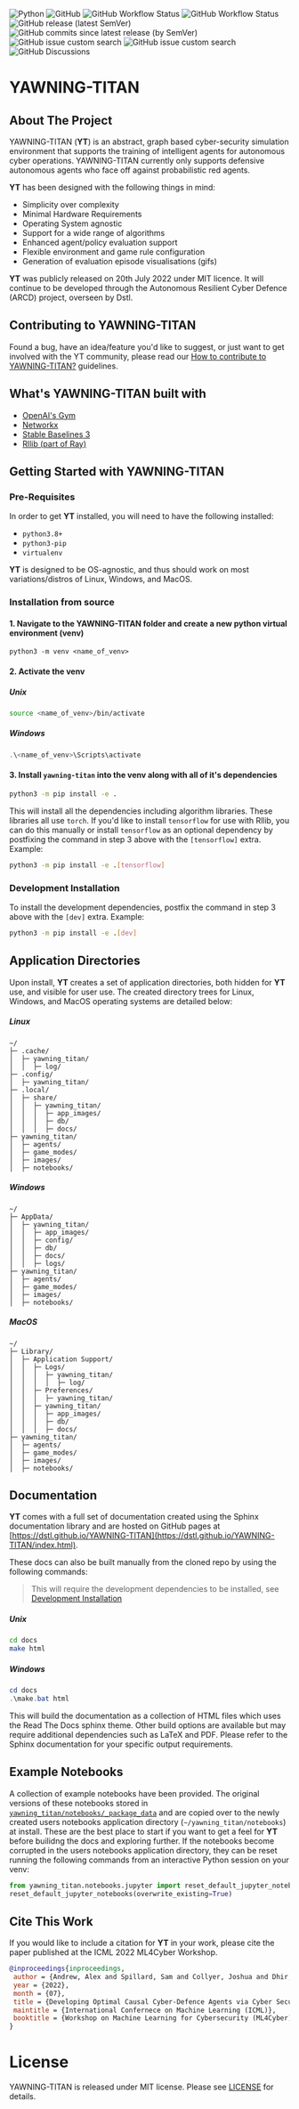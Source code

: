 ![Python](https://img.shields.io/badge/python-3.8%20%7C%203.9%20%7C%203.10-blue)
![GitHub](https://img.shields.io/github/license/dstl/YAWNING-TITAN)
![GitHub Workflow Status](https://img.shields.io/github/workflow/status/dstl/YAWNING-TITAN/Python%20package)
![GitHub Workflow Status](https://img.shields.io/github/workflow/status/dstl/YAWNING-TITAN/build-sphinx-to-github-pages?label=docs)
![GitHub release (latest SemVer)](https://img.shields.io/github/v/release/dstl/YAWNING-TITAN)
![GitHub commits since latest release (by SemVer)](https://img.shields.io/github/commits-since/dstl/YAWNING-TITAN/latest)
![GitHub issue custom search](https://img.shields.io/github/issues-search?label=active%20bug%20issues&query=repo%3Adstl%2FYAWNING-TITAN%20is%3Aopen%20label%3Abug)
![GitHub issue custom search](https://img.shields.io/github/issues-search?label=active%20feature%20requests&query=repo%3Adstl%2FYAWNING-TITAN%20is%3Aopen%20label%3Afeature_request)
![GitHub Discussions](https://img.shields.io/github/discussions/dstl/YAWNING-TITAN)

# YAWNING-TITAN

## About The Project
YAWNING-TITAN (**YT**) is an abstract, graph based cyber-security simulation environment that supports the training of
intelligent agents for autonomous cyber operations. YAWNING-TITAN currently only supports defensive autonomous agents
who face off against probabilistic red agents.

**YT** has been designed with the following things in mind:
- Simplicity over complexity
- Minimal Hardware Requirements
- Operating System agnostic
- Support for a wide range of algorithms
- Enhanced agent/policy evaluation support
- Flexible environment and game rule configuration
- Generation of evaluation episode visualisations (gifs)

**YT** was publicly released on 20th July 2022 under MIT licence. It will continue to be developed through the Autonomous
Resilient Cyber Defence (ARCD) project, overseen by Dstl.

## Contributing to YAWNING-TITAN
Found a bug, have an idea/feature you'd like to suggest, or just want to get involved with the YT community, please read
our [How to contribute to YAWNING-TITAN?](CONTRIBUTING.md) guidelines.


## What's YAWNING-TITAN built with

- [OpenAI's Gym](https://gym.openai.com/)
- [Networkx](https://github.com/networkx/networkx)
- [Stable Baselines 3](https://github.com/DLR-RM/stable-baselines3)
- [Rllib (part of Ray)](https://github.com/ray-project/ray)


## Getting Started with YAWNING-TITAN

### Pre-Requisites

In order to get **YT** installed, you will need to have the following installed:

- `python3.8+`
- `python3-pip`
- `virtualenv`

**YT** is designed to be OS-agnostic, and thus should work on most variations/distros of Linux, Windows, and MacOS.

### Installation from source
#### 1. Navigate to the YAWNING-TITAN folder and create a new python virtual environment (venv)

```unix
python3 -m venv <name_of_venv>
```

#### 2. Activate the venv

##### Unix
```bash
source <name_of_venv>/bin/activate
```

##### Windows
```powershell
.\<name_of_venv>\Scripts\activate
```

#### 3. Install `yawning-titan` into the venv along with all of it's dependencies

```bash
python3 -m pip install -e .
```


This will install all the dependencies including algorithm libraries. These libraries
all use `torch`. If you'd like to install `tensorflow` for use with Rllib, you can do this manually
or install `tensorflow` as an optional dependency by postfixing the command in step 3 above with the `[tensorflow]` extra. Example:

```bash
python3 -m pip install -e .[tensorflow]
```

### Development Installation
To install the development dependencies, postfix the command in step 3 above with the `[dev]` extra. Example:

```bash
python3 -m pip install -e .[dev]
```

## Application Directories

Upon install, **YT** creates a set of application directories, both hidden for **YT** use, and visible for user use. The
created directory trees for Linux, Windows, and MacOS operating systems are detailed below:

##### Linux
```
~/
├─ .cache/
│  ├─ yawning_titan/
│  │  ├─ log/
├─ .config/
│  ├─ yawning_titan/
├─ .local/
│  ├─ share/
│  │  ├─ yawning_titan/
│  │  │  ├─ app_images/
│  │  │  ├─ db/
│  │  │  ├─ docs/
├─ yawning_titan/
│  ├─ agents/
│  ├─ game_modes/
│  ├─ images/
│  ├─ notebooks/
```

##### Windows

```
~/
├─ AppData/
│  ├─ yawning_titan/
│  │  ├─ app_images/
│  │  ├─ config/
│  │  ├─ db/
│  │  ├─ docs/
│  │  ├─ logs/
├─ yawning_titan/
│  ├─ agents/
│  ├─ game_modes/
│  ├─ images/
│  ├─ notebooks/
```

##### MacOS
```
~/
├─ Library/
│  ├─ Application Support/
│  │  ├─ Logs/
│  │  │  ├─ yawning_titan/
│  │  │  │  ├─ log/
│  │  ├─ Preferences/
│  │  │  ├─ yawning_titan/
│  │  ├─ yawning_titan/
│  │  │  ├─ app_images/
│  │  │  ├─ db/
│  │  │  ├─ docs/
├─ yawning_titan/
│  ├─ agents/
│  ├─ game_modes/
│  ├─ images/
│  ├─ notebooks/
```

## Documentation

**YT** comes with a full set of documentation created using the Sphinx documentation library and are hosted on GitHub
pages at [https://dstl.github.io/YAWNING-TITAN](https://dstl.github.io/YAWNING-TITAN/index.html).

These docs can also be built manually from the cloned repo by using the following commands:
> This will require the development dependencies to be installed, see [Development Installation](#development-installation)

##### Unix
```bash
cd docs
make html
```

##### Windows
```powershell
cd docs
.\make.bat html
```


This will build the documentation as a collection of HTML files which uses the Read The Docs sphinx theme. Other build
options are available but may require additional dependencies such as LaTeX and PDF. Please refer to the Sphinx documentation
for your specific output requirements.

## Example Notebooks

A collection of example notebooks have been provided. The original versions of these notebooks stored in
[`yawning_titan/notebooks/_package_data`](yawning_titan/notebooks/_package_data) and are copied over to the newly created
users notebooks application directory (`~/yawning_titan/notebooks`) at install. These are the best place to start if you
want to get a feel for **YT** before builidng the docs and exploring further. If the notebooks become corrupted in the
users notebooks application directory, they can be reset running the following commands from an interactive Python
session on your venv:

```python
from yawning_titan.notebooks.jupyter import reset_default_jupyter_notebooks
reset_default_jupyter_notebooks(overwrite_existing=True)
```

## Cite This Work

If you would like to include a citation for **YT** in your work, please cite the paper published at the ICML 2022 ML4Cyber Workshop.
```bibtex
@inproceedings{inproceedings,
 author = {Andrew, Alex and Spillard, Sam and Collyer, Joshua and Dhir, Neil},
 year = {2022},
 month = {07},
 title = {Developing Optimal Causal Cyber-Defence Agents via Cyber Security Simulation},
 maintitle = {International Confernece on Machine Learning (ICML)},
 booktitle = {Workshop on Machine Learning for Cybersecurity (ML4Cyber)}
}
```

# License

YAWNING-TITAN is released under MIT license. Please see [LICENSE](LICENSE) for details.
